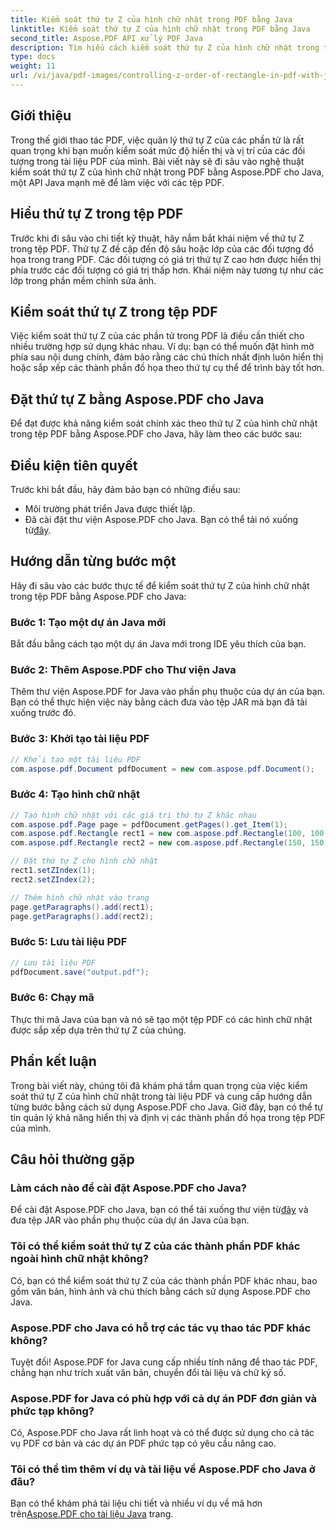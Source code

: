 ```yaml
---
title: Kiểm soát thứ tự Z của hình chữ nhật trong PDF bằng Java
linktitle: Kiểm soát thứ tự Z của hình chữ nhật trong PDF bằng Java
second_title: Aspose.PDF API xử lý PDF Java
description: Tìm hiểu cách kiểm soát thứ tự Z của hình chữ nhật trong tệp PDF bằng Java bằng cách sử dụng Aspose.PDF cho Java. Hướng dẫn từng bước để thao tác PDF chính xác.
type: docs
weight: 11
url: /vi/java/pdf-images/controlling-z-order-of-rectangle-in-pdf-with-java/
---
```


## Giới thiệu

Trong thế giới thao tác PDF, việc quản lý thứ tự Z của các phần tử là rất quan trọng khi bạn muốn kiểm soát mức độ hiển thị và vị trí của các đối tượng trong tài liệu PDF của mình. Bài viết này sẽ đi sâu vào nghệ thuật kiểm soát thứ tự Z của hình chữ nhật trong PDF bằng Aspose.PDF cho Java, một API Java mạnh mẽ để làm việc với các tệp PDF.

## Hiểu thứ tự Z trong tệp PDF

Trước khi đi sâu vào chi tiết kỹ thuật, hãy nắm bắt khái niệm về thứ tự Z trong tệp PDF. Thứ tự Z đề cập đến độ sâu hoặc lớp của các đối tượng đồ họa trong trang PDF. Các đối tượng có giá trị thứ tự Z cao hơn được hiển thị phía trước các đối tượng có giá trị thấp hơn. Khái niệm này tương tự như các lớp trong phần mềm chỉnh sửa ảnh.

## Kiểm soát thứ tự Z trong tệp PDF

Việc kiểm soát thứ tự Z của các phần tử trong PDF là điều cần thiết cho nhiều trường hợp sử dụng khác nhau. Ví dụ: bạn có thể muốn đặt hình mờ phía sau nội dung chính, đảm bảo rằng các chú thích nhất định luôn hiển thị hoặc sắp xếp các thành phần đồ họa theo thứ tự cụ thể để trình bày tốt hơn.

## Đặt thứ tự Z bằng Aspose.PDF cho Java

Để đạt được khả năng kiểm soát chính xác theo thứ tự Z của hình chữ nhật trong tệp PDF bằng Aspose.PDF cho Java, hãy làm theo các bước sau:

## Điều kiện tiên quyết

Trước khi bắt đầu, hãy đảm bảo bạn có những điều sau:

- Môi trường phát triển Java được thiết lập.
-  Đã cài đặt thư viện Aspose.PDF cho Java. Bạn có thể tải nó xuống từ[đây](https://releases.aspose.com/pdf/java/).

## Hướng dẫn từng bước một

Hãy đi sâu vào các bước thực tế để kiểm soát thứ tự Z của hình chữ nhật trong tệp PDF bằng Aspose.PDF cho Java:

### Bước 1: Tạo một dự án Java mới

Bắt đầu bằng cách tạo một dự án Java mới trong IDE yêu thích của bạn.

### Bước 2: Thêm Aspose.PDF cho Thư viện Java

Thêm thư viện Aspose.PDF for Java vào phần phụ thuộc của dự án của bạn. Bạn có thể thực hiện việc này bằng cách đưa vào tệp JAR mà bạn đã tải xuống trước đó.

### Bước 3: Khởi tạo tài liệu PDF

```java
// Khởi tạo một tài liệu PDF
com.aspose.pdf.Document pdfDocument = new com.aspose.pdf.Document();
```

### Bước 4: Tạo hình chữ nhật

```java
// Tạo hình chữ nhật với các giá trị thứ tự Z khác nhau
com.aspose.pdf.Page page = pdfDocument.getPages().get_Item(1);
com.aspose.pdf.Rectangle rect1 = new com.aspose.pdf.Rectangle(100, 100, 200, 200);
com.aspose.pdf.Rectangle rect2 = new com.aspose.pdf.Rectangle(150, 150, 250, 250);

// Đặt thứ tự Z cho hình chữ nhật
rect1.setZIndex(1);
rect2.setZIndex(2);

// Thêm hình chữ nhật vào trang
page.getParagraphs().add(rect1);
page.getParagraphs().add(rect2);
```

### Bước 5: Lưu tài liệu PDF

```java
// Lưu tài liệu PDF
pdfDocument.save("output.pdf");
```

### Bước 6: Chạy mã

Thực thi mã Java của bạn và nó sẽ tạo một tệp PDF có các hình chữ nhật được sắp xếp dựa trên thứ tự Z của chúng.

## Phần kết luận

Trong bài viết này, chúng tôi đã khám phá tầm quan trọng của việc kiểm soát thứ tự Z của hình chữ nhật trong tài liệu PDF và cung cấp hướng dẫn từng bước bằng cách sử dụng Aspose.PDF cho Java. Giờ đây, bạn có thể tự tin quản lý khả năng hiển thị và định vị các thành phần đồ họa trong tệp PDF của mình.

## Câu hỏi thường gặp

### Làm cách nào để cài đặt Aspose.PDF cho Java?

Để cài đặt Aspose.PDF cho Java, bạn có thể tải xuống thư viện từ[đây](https://releases.aspose.com/pdf/java/) và đưa tệp JAR vào phần phụ thuộc của dự án Java của bạn.

### Tôi có thể kiểm soát thứ tự Z của các thành phần PDF khác ngoài hình chữ nhật không?

Có, bạn có thể kiểm soát thứ tự Z của các thành phần PDF khác nhau, bao gồm văn bản, hình ảnh và chú thích bằng cách sử dụng Aspose.PDF cho Java.

### Aspose.PDF cho Java có hỗ trợ các tác vụ thao tác PDF khác không?

Tuyệt đối! Aspose.PDF for Java cung cấp nhiều tính năng để thao tác PDF, chẳng hạn như trích xuất văn bản, chuyển đổi tài liệu và chữ ký số.

### Aspose.PDF for Java có phù hợp với cả dự án PDF đơn giản và phức tạp không?

Có, Aspose.PDF cho Java rất linh hoạt và có thể được sử dụng cho cả tác vụ PDF cơ bản và các dự án PDF phức tạp có yêu cầu nâng cao.

### Tôi có thể tìm thêm ví dụ và tài liệu về Aspose.PDF cho Java ở đâu?

 Bạn có thể khám phá tài liệu chi tiết và nhiều ví dụ về mã hơn trên[Aspose.PDF cho tài liệu Java](https://reference.aspose.com/pdf/java/) trang.